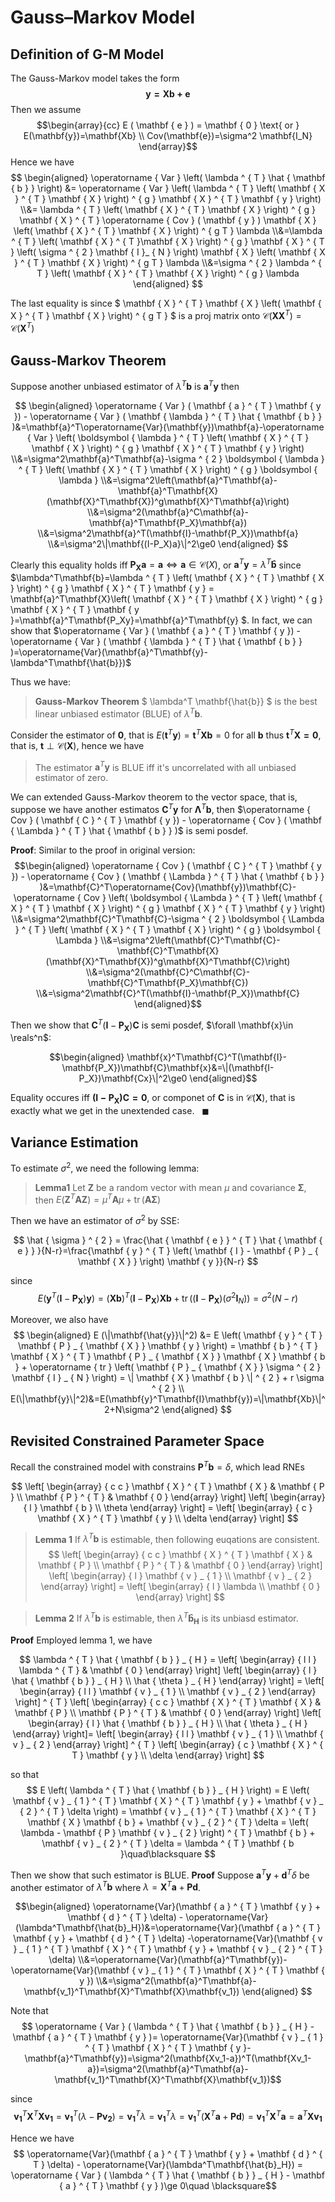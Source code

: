# Gauss–Markov Model

## Definition of G-M Model

The Gauss-Markov model takes the form $$ \mathbf{y=Xb+e} $$ Then we assume
$$\begin{array}{cc}
E ( \mathbf { e } ) = \mathbf { 0 } \text{ or } E(\mathbf{y})=\mathbf{Xb} \\
Cov(\mathbf{e})=\sigma^2 \mathbf{I_N}
\end{array}$$Hence we have
$$ \begin{aligned}
\operatorname { Var } \left( \lambda ^ { T } \hat { \mathbf { b } } \right) &= \operatorname { Var } \left( \lambda ^ { T } \left( \mathbf { X } ^ { T } \mathbf { X } \right) ^ { g } \mathbf { X } ^ { T } \mathbf { y } \right)
\\&= \lambda ^ { T } \left( \mathbf { X } ^ { T } \mathbf { X } \right) ^ { g } \mathbf { X } ^ { T } \operatorname { Cov } ( \mathbf { y } ) \mathbf { X } \left( \mathbf { X } ^ { T } \mathbf { X } \right) ^ { g T } \lambda
\\&=\lambda ^ { T } \left( \mathbf { X } ^ { T }\mathbf { X } \right) ^ { g } \mathbf { X } ^ { T } \left( \sigma ^ { 2 } \mathbf { I }_ { N } \right) \mathbf { X } \left( \mathbf { X } ^ { T } \mathbf { X } \right) ^ { g T } \lambda
\\&=\sigma ^ { 2 } \lambda ^ { T } \left( \mathbf { X } ^ { T } \mathbf { X } \right) ^ { g } \lambda
\end{aligned} $$

The last equality is since $ \mathbf { X } ^ { T } \mathbf { X } \left( \mathbf { X } ^ { T } \mathbf { X } \right) ^ { g T } $ is a proj matrix onto $\mathcal{C}(\mathbf{X}\mathbf{X}^T)=\mathcal{C}(\mathbf{X}^T)$ 

## Gauss-Markov Theorem

Suppose another unbiased estimator of $\lambda^T\mathbf{b}$ is $\mathbf{a}^T\mathbf{y}$ then

$$ \begin{aligned}
    \operatorname { Var } ( \mathbf { a } ^ { T } \mathbf { y }) - \operatorname { Var } ( \mathbf { \lambda } ^ { T } \hat { \mathbf { b } } )&=\mathbf{a}^T\operatorname{Var}(\mathbf{y})\mathbf{a}-\operatorname { Var } \left( \boldsymbol { \lambda } ^ { T } \left( \mathbf { X } ^ { T } \mathbf { X } \right) ^ { g } \mathbf { X } ^ { T } \mathbf { y } \right)
\\&=\sigma^2\mathbf{a}^T\mathbf{a}-\sigma ^ { 2 } \boldsymbol { \lambda } ^ { T } \left( \mathbf { X } ^ { T } \mathbf { X } \right) ^ { g } \boldsymbol { \lambda }
\\&=\sigma^2\left(\mathbf{a}^T\mathbf{a}-\mathbf{a}^T\mathbf{X}(\mathbf{X}^T\mathbf{X})^g\mathbf{X}^T\mathbf{a}\right)
\\&=\sigma^2(\mathbf{a}^C\mathbf{a}-\mathbf{a}^T\mathbf{P_X}\mathbf{a})
\\&=\sigma^2\mathbf{a}^T(\mathbf{I}-\mathbf{P_X})\mathbf{a}
\\&=\sigma^2\|\mathbf{(I-P_X)a}\|^2\ge0
\end{aligned} $$

Clearly this equality holds iff $\mathbf{P_Xa}=\mathbf{a}\iff\mathbf{a}\in \mathcal{C}(X)$, or $\mathbf{a}^T\mathbf{y}=\lambda^T\mathbf{\hat{b}}$ since $\lambda^T\mathbf{b}=\lambda ^ { T } \left( \mathbf { X } ^ { T } \mathbf { X } \right) ^ { g } \mathbf { X } ^ { T } \mathbf { y } = \mathbf{a}^T\mathbf{X}\left( \mathbf { X } ^ { T } \mathbf { X } \right) ^ { g } \mathbf { X } ^ { T } \mathbf { y }=\mathbf{a}^T\mathbf{P_Xy}=\mathbf{a}^T\mathbf{y} $. In fact, we can show that $\operatorname { Var } ( \mathbf { a } ^ { T } \mathbf { y }) - \operatorname { Var } ( \mathbf { \lambda } ^ { T } \hat { \mathbf { b } } )=\operatorname{Var}(\mathbf{a}^T\mathbf{y}-\lambda^T\mathbf{\hat{b}})$

Thus we have:

> **Gauss-Markov Theorem** $ \lambda^T \mathbf{\hat{b}} $ is the best linear unbiased estimator (BLUE) of $\lambda^T\mathbf{b}$.

Consider the estimator of $\mathbf{0}$, that is $E(\mathbf{t}^T\mathbf{y})=\mathbf{t}^T\mathbf{Xb}=0$ for all $\mathbf{b}$ thus $\mathbf{t}^T\mathbf{X=0}$, that is, $\mathbf{t} \perp \mathcal{C}(\mathbf{X})$, hence we have

> The estimator $\mathbf{a}^T\mathbf{y}$ is BLUE iff it's uncorrelated with all unbiased estimator of zero.

We can extended Gauss-Markov theorem to the vector space, that is, suppose we have another estimatos $\mathbf{C}^T\mathbf{y}$ for $\mathbf{\Lambda}^T\mathbf{b}$, then $\operatorname { Cov } ( \mathbf { C } ^ { T } \mathbf { y }) - \operatorname { Cov } ( \mathbf { \Lambda } ^ { T } \hat { \mathbf { b } } )$ is semi posdef.

**Proof**:
Similar to the proof in original version:
$$\begin{aligned}
    \operatorname { Cov } ( \mathbf { C } ^ { T } \mathbf { y }) - \operatorname { Cov } ( \mathbf { \Lambda } ^ { T } \hat { \mathbf { b } } )&=\mathbf{C}^T\operatorname{Cov}(\mathbf{y})\mathbf{C}-\operatorname { Cov } \left( \boldsymbol { \Lambda } ^ { T } \left( \mathbf { X } ^ { T } \mathbf { X } \right) ^ { g } \mathbf { X } ^ { T } \mathbf { y } \right)
\\&=\sigma^2\mathbf{C}^T\mathbf{C}-\sigma ^ { 2 } \boldsymbol { \Lambda } ^ { T } \left( \mathbf { X } ^ { T } \mathbf { X } \right) ^ { g } \boldsymbol { \Lambda }
\\&=\sigma^2\left(\mathbf{C}^T\mathbf{C}-\mathbf{C}^T\mathbf{X}(\mathbf{X}^T\mathbf{X})^g\mathbf{X}^T\mathbf{C}\right)
\\&=\sigma^2(\mathbf{C}^C\mathbf{C}-\mathbf{C}^T\mathbf{P_X}\mathbf{C})
\\&=\sigma^2\mathbf{C}^T(\mathbf{I}-\mathbf{P_X})\mathbf{C}
\end{aligned}$$

Then we show that $\mathbf{C}^T(\mathbf{I}-\mathbf{P_X})\mathbf{C}$ is semi posdef, $\forall \mathbf{x}\in \reals^n$:

$$\begin{aligned}
 \mathbf{x}^T\mathbf{C}^T(\mathbf{I}-\mathbf{P_X})\mathbf{C}\mathbf{x}&=\|(\mathbf{I-P_X})\mathbf{Cx}\|^2\ge0
\end{aligned}$$

Equality occures iff $\mathbf{(I-P_X)C=0}$, or componet of $\mathbf{C}$ is in $\mathcal{C}(\mathcal{\mathbf{X}})$, that is exactly what we get in the unextended case.  $\ \ \blacksquare$

## Variance Estimation

To estimate $\sigma^2$, we need the following lemma:

> **Lemma1** Let $\mathbf{Z}$ be a random vector with mean $\mu$ and covariance $\mathbf{\Sigma}$, then $E \left( \mathbf { Z } ^ { T } \mathbf { A } \mathbf { Z } \right) = \mu ^ { T } \mathbf { A } \mu + \operatorname { tr } ( \mathbf { A } \mathbf { \Sigma } )$

Then we have an estimator of $\sigma^2$ by SSE:

$$ \hat { \sigma } ^ { 2 } = \frac{\hat { \mathbf { e } } ^ { T } \hat { \mathbf { e } } }{N-r}=\frac{\mathbf { y } ^ { T } \left( \mathbf { I } - \mathbf { P } _ { \mathbf { X } } \right) \mathbf { y }}{N-r} $$

since $$ E \left( \mathbf { y } ^ { T } \left( \mathbf { I } - \mathbf { P } _ { \mathbf { X } } \right) \mathbf { y } \right) = ( \mathbf { X } \mathbf { b } ) ^ { T } \left( \mathbf { I } - \mathbf { P } _ { \mathbf { X } } \right) \mathbf { X } \mathbf { b } + \operatorname { tr } \left( \left( \mathbf { I } - \mathbf { P } _ { \mathbf { X } } \right) \left( \sigma ^ { 2 } \mathbf { I } _ { N } \right) \right) = \sigma ^ { 2 } ( N - r ) $$

Moreover, we also have 
$$ \begin{aligned}
E (\|\mathbf{\hat{y}}\|^2) &= E \left( \mathbf { y } ^ { T } \mathbf { P } _ { \mathbf { X } } \mathbf { y } \right) = \mathbf { b } ^ { T } \mathbf { X } ^ { T } \mathbf { P } _ { \mathbf { X } } \mathbf { X } \mathbf { b } + \operatorname { tr } \left( \mathbf { P } _ { \mathbf { X } } \sigma ^ { 2 } \mathbf { I } _ { N } \right) = \| \mathbf { X } \mathbf { b } \| ^ { 2 } + r \sigma ^ { 2 } 
\\
E(\|\mathbf{y}\|^2)&=E(\mathbf{y}^T\mathbf{I}\mathbf{y})=\|\mathbf{Xb}\|^2+N\sigma^2
\end{aligned} $$

## Revisited Constrained Parameter Space

Recall the constrained model with constrains $\mathbf{P}^T\mathbf{b}=\delta$, which lead RNEs

$$  \left[ \begin{array} { c c } \mathbf { X } ^ { T } \mathbf { X } & \mathbf { P } \\ \mathbf { P } ^ { T } & \mathbf { 0 } \end{array} \right] \left[ \begin{array} { l } \mathbf { b } \\ \theta \end{array} \right] = \left[ \begin{array} { c } \mathbf { X } ^ { T } \mathbf { y } \\ \delta \end{array} \right]  $$

> **Lemma 1** If $\lambda^T\mathbf{b}$ is estimable, then following euqations are consistent. $$ \left[ \begin{array} { c c } \mathbf { X } ^ { T } \mathbf { X } & \mathbf { P } \\ \mathbf { P } ^ { T } & \mathbf { 0 } \end{array} \right] \left[ \begin{array} { l } \mathbf { v } _ { 1 } \\ \mathbf { v } _ { 2 } \end{array} \right] = \left[ \begin{array} { l } \lambda \\ \mathbf { 0 } \end{array} \right] $$

> **Lemma 2** If $\lambda^T\mathbf{b}$ is estimable, then $\lambda^T\mathbf{\hat{b}_H}$ is its unbiasd estimator.

**Proof** Employed lemma 1, we have

$$ \lambda ^ { T } \hat { \mathbf { b } } _ { H } = \left[ \begin{array} { l l } \lambda ^ { T } & \mathbf { 0 } \end{array} \right] \left[ \begin{array} { l } \hat { \mathbf { b } } _ { H } \\ \hat { \theta } _ { H } \end{array} \right] = \left[ \begin{array} { l l } \mathbf { v } _ { 1 } \\ \mathbf { v } _ { 2 } \end{array} \right] ^ { T } \left[ \begin{array} { c c } \mathbf { X } ^ { T } \mathbf { X } & \mathbf { P } \\ \mathbf { P } ^ { T } & \mathbf { 0 } \end{array} \right] \left[ \begin{array} { l } \hat { \mathbf { b } } _ { H } \\ \hat { \theta } _ { H } \end{array} \right]= \left[ \begin{array} { l l } \mathbf { v } _ { 1 } \\ \mathbf { v } _ { 2 } \end{array} \right] ^ { T } \left[ \begin{array} { c } \mathbf { X } ^ { T } \mathbf { y } \\ \delta \end{array} \right] $$

so that $$ E \left( \lambda ^ { T } \hat { \mathbf { b } } _ { H } \right) = E \left( \mathbf { v } _ { 1 } ^ { T } \mathbf { X } ^ { T } \mathbf { y } + \mathbf { v } _ { 2 } ^ { T } \delta \right) = \mathbf { v } _ { 1 } ^ { T } \mathbf { X } ^ { T } \mathbf { X } \mathbf { b } + \mathbf { v } _ { 2 } ^ { T } \delta = \left( \lambda - \mathbf { P } \mathbf { v } _ { 2 } \right) ^ { T } \mathbf { b } + \mathbf { v } _ { 2 } ^ { T } \delta = \lambda ^ { T } \mathbf { b }\quad\blacksquare $$

Then we show that such estimator is BLUE. 
**Proof** Suppose $\mathbf { a } ^ { T } \mathbf { y } + \mathbf { d } ^ { T } \delta$ be another estimator of $\lambda^T\mathbf{b}$ where $\lambda=\mathbf{X}^T\mathbf{a}+\mathbf{Pd}$.

$$\begin{aligned}
\operatorname{Var}(\mathbf { a } ^ { T } \mathbf { y } + \mathbf { d } ^ { T } \delta) - \operatorname{Var}(\lambda^T\mathbf{\hat{b}_H})&=\operatorname{Var}(\mathbf { a } ^ { T } \mathbf { y } + \mathbf { d } ^ { T } \delta) -\operatorname{Var}(\mathbf { v } _ { 1 } ^ { T } \mathbf { X } ^ { T } \mathbf { y } + \mathbf { v } _ { 2 } ^ { T } \delta)
\\&=\operatorname{Var}(\mathbf{a}^T\mathbf{y})-\operatorname{Var}(\mathbf { v } _ { 1 } ^ { T } \mathbf { X } ^ { T } \mathbf { y })
\\&=\sigma^2(\mathbf{a}^T\mathbf{a}-\mathbf{v_1}^T\mathbf{X}^T\mathbf{X}\mathbf{v_1})
\end{aligned} $$

Note that $$ \operatorname { Var } ( \lambda ^ { T } \hat { \mathbf { b } } _ { H } - \mathbf { a } ^ { T } \mathbf { y } )= \operatorname{Var}(\mathbf { v } _ { 1 } ^ { T } \mathbf { X } ^ { T } \mathbf { y }-\mathbf{a}^T\mathbf{y})=\sigma^2(\mathbf{Xv_1-a})^T(\mathbf{Xv_1-a})=\sigma^2(\mathbf{a}^T\mathbf{a}-\mathbf{v_1}^T\mathbf{X}^T\mathbf{X}\mathbf{v_1})$$

since $$\mathbf{v_1}^T\mathbf{X}^T\mathbf{X}\mathbf{v_1}=\mathbf{v_1}^T(\lambda-\mathbf{Pv_2})=\mathbf{v_1}^T\lambda=\mathbf{v_1}^T\lambda=\mathbf{v_1}^T(\mathbf{X}^T\mathbf{a}+\mathbf{Pd})=\mathbf{v_1}^T\mathbf{X}^T\mathbf{a}=\mathbf{a}^T\mathbf{Xv_1}$$

Hence we have $$ \operatorname{Var}(\mathbf { a } ^ { T } \mathbf { y } + \mathbf { d } ^ { T } \delta) - \operatorname{Var}(\lambda^T\mathbf{\hat{b}_H}) = \operatorname { Var } ( \lambda ^ { T } \hat { \mathbf { b } } _ { H } - \mathbf { a } ^ { T } \mathbf { y } )\ge 0\quad \blacksquare$$